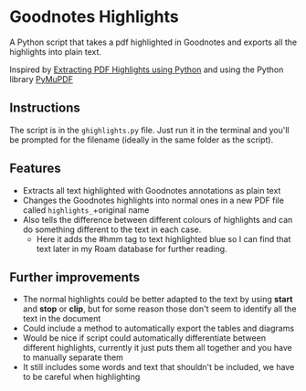 # Goodnotes Highlights
A Python script that takes a pdf highlighted in Goodnotes and exports all the highlights into plain text.

Inspired by [Extracting PDF Highlights using Python](https://medium.com/@vinitvaibhav9/extracting-pdf-highlights-using-python-9512af43a6d) and using the Python library [PyMuPDF](https://pymupdf.readthedocs.io/en/latest/intro.html)

## Instructions
The script is in the `ghighlights.py` file. Just run it in the terminal and you'll be prompted for the filename (ideally in the same folder as the script).

## Features
- Extracts all text highlighted with Goodnotes annotations as plain text
- Changes the Goodnotes highlights into normal ones in a new PDF file called `highlights_`+original name
- Also tells the difference between different colours of highlights and can do something different to the text in each case.
  - Here it adds the #hmm tag to text highlighted blue so I can find that text later in my Roam database for further reading.

## Further improvements
  - The normal highlights could be better adapted to the text by using **start** and **stop** or **clip**, but for some reason those don't seem to identify all the text in the document
  - Could include a method to automatically export the tables and diagrams
  - Would be nice if script could automatically differentiate between different highlights, currently it just puts them all together and you have to manually separate them
  - It still includes some words and text that shouldn't be included, we have to be careful when highlighting

